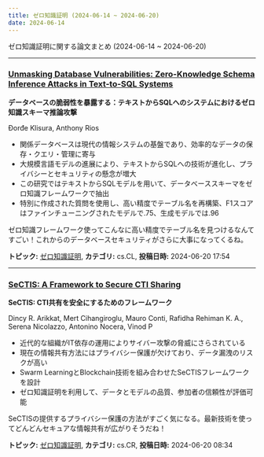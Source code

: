 ```yaml
---
title: ゼロ知識証明 (2024-06-14 ~ 2024-06-20)
date: 2024-06-14
---
```


ゼロ知識証明に関する論文まとめ (2024-06-14 ~ 2024-06-20)


- - -

### [Unmasking Database Vulnerabilities: Zero-Knowledge Schema Inference Attacks in Text-to-SQL Systems](http://arxiv.org/abs/2406.14545)

**データベースの脆弱性を暴露する：テキストからSQLへのシステムにおけるゼロ知識スキーマ推論攻撃**

Đorđe Klisura, Anthony Rios

- 関係データベースは現代の情報システムの基盤であり、効率的なデータの保存・クエリ・管理に寄与
- 大規模言語モデルの進展により、テキストからSQLへの技術が進化し、プライバシーとセキュリティの懸念が増大
- この研究ではテキストからSQLモデルを用いて、データベーススキーマをゼロ知識フレームワークで抽出
- 特別に作成された質問を使用し、高い精度でテーブル名を再構築、F1スコアはファインチューニングされたモデルで.75、生成モデルでは.96

ゼロ知識フレームワーク使ってこんなに高い精度でテーブル名を見つけるなんてすごい！これからのデータベースセキュリティがさらに大事になってくるね。



**トピック:** [ゼロ知識証明](../../zkp), **カテゴリ:** cs.CL, **投稿日時:** 2024-06-20 17:54


- - -

### [SeCTIS: A Framework to Secure CTI Sharing](http://arxiv.org/abs/2406.14102)

**SeCTIS: CTI共有を安全にするためのフレームワーク**

Dincy R. Arikkat, Mert Cihangiroglu, Mauro Conti, Rafidha Rehiman K. A., Serena Nicolazzo, Antonino Nocera, Vinod P

- 近代的な組織がIT依存の運用によりサイバー攻撃の脅威にさらされている
- 現在の情報共有方法にはプライバシー保護が欠けており、データ漏洩のリスクが高い
- Swarm LearningとBlockchain技術を組み合わせたSeCTISフレームワークを設計
- ゼロ知識証明を利用して、データとモデルの品質、参加者の信頼性が評価可能

SeCTISの提供するプライバシー保護の方法がすごく気になる。最新技術を使ってどんどんセキュアな情報共有が広がりそうだね！



**トピック:** [ゼロ知識証明](../../zkp), **カテゴリ:** cs.CR, **投稿日時:** 2024-06-20 08:34
